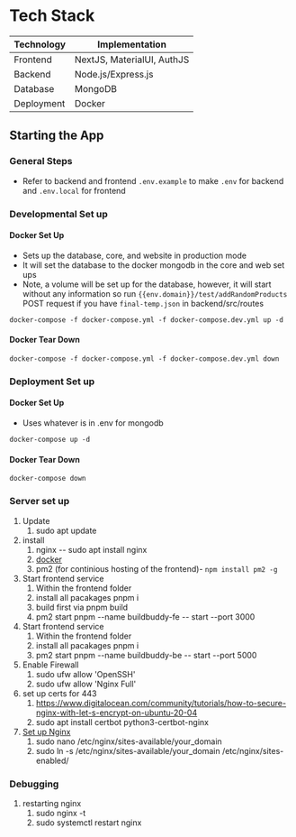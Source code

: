 # Tech Stack

| Technology             | Implementation         |
|------------------------|------------------------|
| Frontend               | NextJS, MaterialUI, AuthJS|
| Backend                | Node.js/Express.js |
| Database               | MongoDB |
| Deployment             | Docker |

## Starting the App
### General Steps
- Refer to backend and frontend `.env.example` to make `.env` for backend and `.env.local` for frontend

### Developmental Set up
#### Docker Set Up 
- Sets up the database, core, and website in production mode
- It will set the database to the docker mongodb in the core and web set ups
- Note, a volume will be set up for the database, however, it will start without any information so run `{{env.domain}}/test/addRandomProducts` POST request if you have `final-temp.json` in backend/src/routes

`docker-compose -f docker-compose.yml -f docker-compose.dev.yml up -d`
#### Docker Tear Down 
`docker-compose -f docker-compose.yml -f docker-compose.dev.yml down`

### Deployment Set up
#### Docker Set Up 
- Uses whatever is in .env for mongodb 

`docker-compose up -d`
#### Docker Tear Down 
`docker-compose down`

### Server set up
1. Update 
   1. sudo apt update
2. install 
   1. nginx -- sudo apt install nginx
   2. [docker](https://docs.docker.com/engine/install/ubuntu/) 
   3. pm2 (for continious hosting of the frontend)- `npm install pm2 -g`
3. Start frontend service
   1. Within the frontend folder
   2. install all pacakages pnpm i
   3. build first via pnpm build
   4. pm2 start pnpm --name buildbuddy-fe -- start --port 3000
4. Start frontend service
   1. Within the frontend folder
   2. install all pacakages pnpm i
   3. pm2 start pnpm --name buildbuddy-be -- start --port 5000
5. Enable Firewall
   1. sudo ufw allow 'OpenSSH'
   2. sudo ufw allow 'Nginx Full'
6. set up certs for 443
   1. https://www.digitalocean.com/community/tutorials/how-to-secure-nginx-with-let-s-encrypt-on-ubuntu-20-04
   2. sudo apt install certbot python3-certbot-nginx
7. [Set up Nginx](https://www.digitalocean.com/community/tutorials/how-to-install-nginx-on-ubuntu-20-04#step-5-%E2%80%93-setting-up-server-blocks-(recommended))
   1. sudo nano /etc/nginx/sites-available/your_domain
   2. sudo ln -s /etc/nginx/sites-available/your_domain /etc/nginx/sites-enabled/

### Debugging
1. restarting nginx
   1. sudo nginx -t
   2. sudo systemctl restart nginx